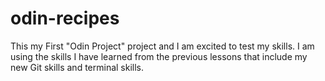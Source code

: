 # odin-recipes
This my First "Odin Project" project and I am excited to test my skills. I am using the skills I have learned from the previous lessons that include my new Git skills and terminal skills.